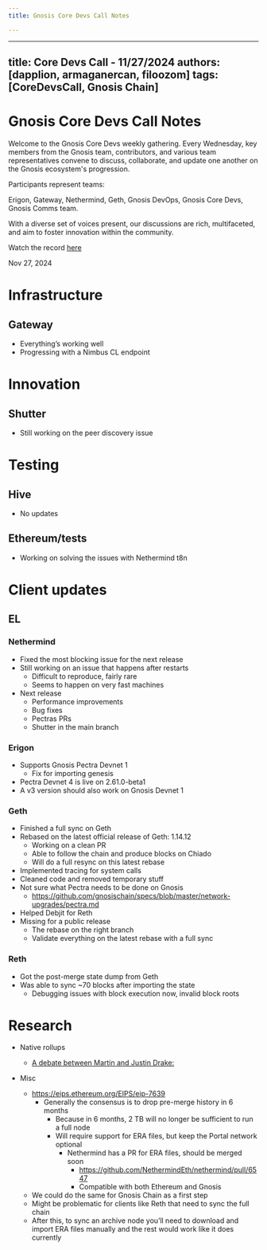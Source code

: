 ```yaml
---
title: Gnosis Core Devs Call Notes

---
```


---
title: Core Devs Call - 11/27/2024
authors: [dapplion, armaganercan, filoozom]
tags: [CoreDevsCall, Gnosis Chain]
---

# Gnosis Core Devs Call Notes

Welcome to the Gnosis Core Devs weekly gathering. Every Wednesday, key members from the Gnosis team, contributors, and various team representatives convene to discuss, collaborate, and update one another on the Gnosis ecosystem's progression.

Participants represent teams:

Erigon, Gateway, Nethermind, Geth, Gnosis DevOps, Gnosis Core Devs, Gnosis Comms team.

With a diverse set of voices present, our discussions are rich, multifaceted, and aim to foster innovation within the community.

Watch the record [here](https://www.youtube.com/watch?v=FoxMqyalY5k)

Nov 27, 2024

# Infrastructure
## Gateway
* Everything’s working well
* Progressing with a Nimbus CL endpoint

# Innovation
## Shutter
   * Still working on the peer discovery issue

# Testing
## Hive
 * No updates
## Ethereum/tests
* Working on solving the issues with Nethermind t8n

# Client updates
## EL
### Nethermind
* Fixed the most blocking issue for the next release
* Still working on an issue that happens after restarts
    * Difficult to reproduce, fairly rare
    * Seems to happen on very fast machines
* Next release
    * Performance improvements
    * Bug fixes
    * Pectras PRs
    * Shutter in the main branch

### Erigon
* Supports Gnosis Pectra Devnet 1
    * Fix for importing genesis
* Pectra Devnet 4 is live on 2.61.0-beta1
* A v3 version should also work on Gnosis Devnet 1

### Geth
* Finished a full sync on Geth
* Rebased on the latest official release of Geth: 1.14.12
    * Working on a clean PR
    * Able to follow the chain and produce blocks on Chiado
    * Will do a full resync on this latest rebase
* Implemented tracing for system calls
* Cleaned code and removed temporary stuff
* Not sure what Pectra needs to be done on Gnosis
    * https://github.com/gnosischain/specs/blob/master/network-upgrades/pectra.md
* Helped Debjit for Reth
* Missing for a public release
    * The rebase on the right branch
    * Validate everything on the latest rebase with a full sync

### Reth
* Got the post-merge state dump from Geth
* Was able to sync ~70 blocks after importing the state
    * Debugging issues with block execution now, invalid block roots

# Research
* Native rollups
    * [A debate between Martin and Justin Drake: ](https://www.youtube.com/watch?v=IPR7ctfcerY)

* Misc
    * https://eips.ethereum.org/EIPS/eip-7639
        * Generally the consensus is to drop pre-merge history in 6 months
            * Because in 6 months, 2 TB will no longer be sufficient to run a full node
            * Will require support for ERA files, but keep the Portal network optional
                * Nethermind has a PR for ERA files, should be merged soon
                    * https://github.com/NethermindEth/nethermind/pull/6547
                    * Compatible with both Ethereum and Gnosis
    * We could do the same for Gnosis Chain as a first step
    * Might be problematic for clients like Reth that need to sync the full chain
    * After this, to sync an archive node you’ll need to download and import ERA files manually and the rest would work like it does currently






















































